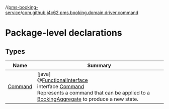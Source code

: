 //[pms-booking-service](../../index.md)/[com.github.j4c62.pms.booking.domain.driver.command](index.md)

# Package-level declarations

## Types

| Name | Summary |
|---|---|
| [Command](-command/index.md) | [java]<br>@[FunctionalInterface](https://docs.oracle.com/en/java/javase/23/docs/api/java.base/java/lang/FunctionalInterface.html)<br>interface [Command](-command/index.md)<br>Represents a command that can be applied to a [BookingAggregate](../com.github.j4c62.pms.booking.domain.aggregate/-booking-aggregate/index.md) to produce a new state. |